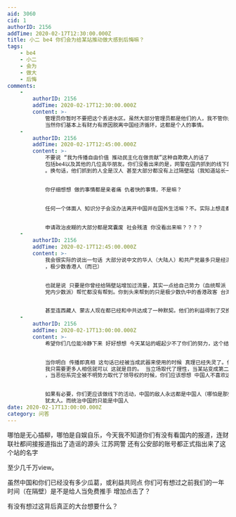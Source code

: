 ```yaml
---
aid: 3060
cid: 1
authorID: 2156
addTime: 2020-02-17T12:30:00.000Z
title: 小二 be4 你们会为给某站推动做大感到后悔嘛？
tags:
    - be4
    - 小二
    - 会为
    - 做大
    - 后悔
comments:
    -
        authorID: 2156
        addTime: 2020-02-17T12:30:00.000Z
        content: >-
            管理员你暂时不要把这个丢进水区。虽然大部分管理员都是他们的人，我不管你是不是汉人 或自定义非某国人 精神某国人
            当然你们基本上有财力有原因脱离中国经济循环，这都是个人的事情。
    -
        authorID: 2156
        addTime: 2020-02-17T12:45:00.000Z
        content: >-
            不要说 “我为传播自由价值 推动民主化在做贡献”这种自欺欺人的话了
            包括be4以及其他的几位高华朋友。你们没看出来的是，网警在国内抓到的线下的老民运越多，那些少数民族在国外申请政治避难就越容易
            。换句话，他们抓到的人全是汉人 甚至大部分都没有上过隔壁站（我知道站长一直在回避）没有在外媒大发文章。


            你仔细想想 做的事情都是亲者痛 仇者快的事情，不是嘛？


            任何一个体面人 知识分子会没办法离开中国并在国外生活嘛？不。实际上想走都能走。


            申请政治皮糊的大部分都是窝囊废 社会残渣 你没看出来嘛？？？？
    -
        authorID: 2156
        addTime: 2020-02-17T12:45:00.000Z
        content: >-
            我会很实际的说出一句话 大部分说中文的华人（大陆人）和共产党最多只是经济纠纷 帮派冲突。全世界仇恨害怕中国的恐怕只有某些中亚人，台湾人
            ，极少数香港人（而已）


            也就是说 只要是你曾经给隔壁站增加过流量，其实一点给自己势力（血统帮派
            党内少数派）帮忙都没有帮到。你到头来帮到的只是极少数仇中的香港政客 台湾政客而已


            甚至连西藏人 蒙古人现在都已经和中共达成了一种默契。他们的利益得到了交换，实际上西藏人是有钱的。佛教并没有被打压。
    -
        authorID: 2156
        addTime: 2020-02-17T13:00:00.000Z
        content: >-
            希望你们几位能冷静下来 好好想想 今天某站的崛起少不了你们的努力，这个结果是否是你想要的 ，亦或是替人做嫁衣？


            当你明白 传播即真相 这句话已经被当成武器来使用的时候 真理已经失灵了。什么是共识？李笑来说的很对。我不需要真相
            我只需要更多人相信就可以 这就是目的。 当立场取代了理性，当某站变成第二个轮子 第二个连登的时候
            ，当恶俗系完全被不明势力取代了领导权的时候，你们应该想想 中国人不喜欢这些。


            如果有必要，你们更应该做线下的活动，中国的敌人永远都是中国人（哪怕是那些被迫做中国人的中国人）而不是美国or
            犹太人。而统治中国的只能是中国人
date: 2020-02-17T13:00:00.000Z
category: 问答
---
```


哪怕是无心插柳，哪怕是自娱自乐，今天我不知道你们有没有看国内的报道，连财联社都间接报道指出了造谣的源头 江苏网警 还有公安部的账号都正式指出来了这个站的名字

至少几千万view。

虽然中国和你们已经没有多少瓜葛，或利益共同点 你们可有想过之前我们的一年时间（在隔壁）是不是给人当免费推手 增加点击了？

有没有想过这背后真正的大台想要什么？
